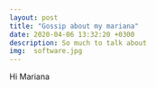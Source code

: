 ```yaml
---
layout: post
title: "Gossip about my mariana"
date: 2020-04-06 13:32:20 +0300
description: So much to talk about
img:  software.jpg
---
```

Hi Mariana